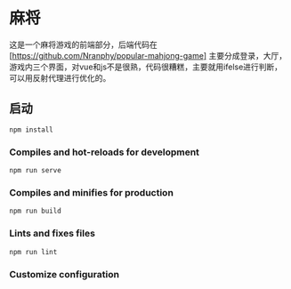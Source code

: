 # 麻将
这是一个麻将游戏的前端部分，后端代码在[https://github.com/Nranphy/popular-mahjong-game]
主要分成登录，大厅，游戏内三个界面，对vue和js不是很熟，代码很糟糕，主要就用ifelse进行判断，可以用反射代理进行优化的。

## 启动
```
npm install
```

### Compiles and hot-reloads for development
```
npm run serve
```

### Compiles and minifies for production
```
npm run build
```

### Lints and fixes files
```
npm run lint
```

### Customize configuration

